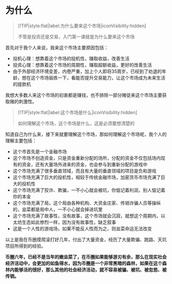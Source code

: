 # 为什么

> \[!TIP|style:flat|label:为什么要来这个市场|iconVisibility:hidden]
>
> 不管是投资还是交易，入门第一课就是为什么要来这个市场

首先对于我个人来说，我来这个市场主要原因包括：

* 投机心理：想靠着这个市场的投机性，赚取收益，改善生活
* 投资心理：想靠着这个市场的周期性，赚取超额收益，更好的改善生活
* 由于外部经济环境变差，内卷严重，加上个人即将35周岁，已经到了劝退的年龄，想在这个市场锻炼一下，看能否提升交易能力，让这个市场成为未来生活的提款机

我想大多数人来这个市场的初衷都是赚钱，也不排除一部分赌徒来这个市场主要获取赌的刺激性。



> \[!TIP|style:flat|label:这个市场是什么|iconVisibility:hidden]&#x20;
>
> 如何理解这个市场，这个市场是什么，这是必须要想清楚的

知道自己为什么来，接下来就要理解这个市场，那如何理解这个市场呢，我个人的理解主要包括：

* 这个市首先是一个金融市场
* 这个市场不创造资金，只是资金重新分配的场所，分配的资金不仅包括场内现有的资金，还有大量场外进来的资金，也会参与到重新分配的游戏中
* 这个市场充满了很多垂直领域，而且有大量的垂直领域的项目是负和游戏
* 这个市场充满了巨大的投机性，相较于传统金融市场，加密货币市场充满了巨大的投机性
* 这个市场充满了狡诈、欺骗，一不小心就会被坑，你惦记着利润，别人惦记着你的本金
* 这个市场充满了局，这个局由各种机构、大资金庄家、传销诈骗人员等操纵的，韭菜都是局中人，一不小心就会掉进坑里
* 这个市场充满了故事性，没有故事，这个市场就会沉寂，就想这个周期内，以太坊生态如此惨烈一样，因为没有故事性，缺乏叙事
* 这是一个人性的游戏场，如果不能反人性而为之，则韭菜命运无法改变

以上是我在币圈摸爬滚打好几年，付出了大量资金，经历了大量欺骗、跑路、天坑项目所得到的经验。

**币圈六年，已经不是当年的嫩韭菜了，在币圈如果能够游刃有余，那么在现实社会经济活动中，会更加的如鱼得水，因为币圈是一个非常黑暗的森林，如果在这个森林内能够活的很好，那么其他的社会经济活动，就不容易被骗、被坑、被忽悠、被传销。**
